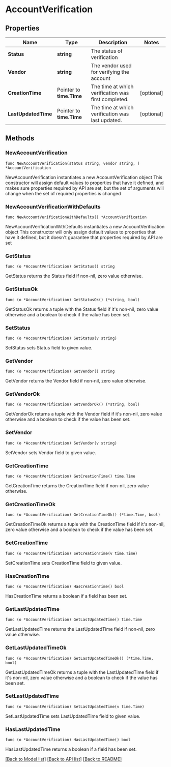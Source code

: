 # AccountVerification

## Properties

Name | Type | Description | Notes
------------ | ------------- | ------------- | -------------
**Status** | **string** | The status of verification | 
**Vendor** | **string** | The vendor used for verifying the account | 
**CreationTime** | Pointer to **time.Time** | The time at which verification was first completed. | [optional] 
**LastUpdatedTime** | Pointer to **time.Time** | The time at which verification was last updated. | [optional] 

## Methods

### NewAccountVerification

`func NewAccountVerification(status string, vendor string, ) *AccountVerification`

NewAccountVerification instantiates a new AccountVerification object
This constructor will assign default values to properties that have it defined,
and makes sure properties required by API are set, but the set of arguments
will change when the set of required properties is changed

### NewAccountVerificationWithDefaults

`func NewAccountVerificationWithDefaults() *AccountVerification`

NewAccountVerificationWithDefaults instantiates a new AccountVerification object
This constructor will only assign default values to properties that have it defined,
but it doesn't guarantee that properties required by API are set

### GetStatus

`func (o *AccountVerification) GetStatus() string`

GetStatus returns the Status field if non-nil, zero value otherwise.

### GetStatusOk

`func (o *AccountVerification) GetStatusOk() (*string, bool)`

GetStatusOk returns a tuple with the Status field if it's non-nil, zero value otherwise
and a boolean to check if the value has been set.

### SetStatus

`func (o *AccountVerification) SetStatus(v string)`

SetStatus sets Status field to given value.


### GetVendor

`func (o *AccountVerification) GetVendor() string`

GetVendor returns the Vendor field if non-nil, zero value otherwise.

### GetVendorOk

`func (o *AccountVerification) GetVendorOk() (*string, bool)`

GetVendorOk returns a tuple with the Vendor field if it's non-nil, zero value otherwise
and a boolean to check if the value has been set.

### SetVendor

`func (o *AccountVerification) SetVendor(v string)`

SetVendor sets Vendor field to given value.


### GetCreationTime

`func (o *AccountVerification) GetCreationTime() time.Time`

GetCreationTime returns the CreationTime field if non-nil, zero value otherwise.

### GetCreationTimeOk

`func (o *AccountVerification) GetCreationTimeOk() (*time.Time, bool)`

GetCreationTimeOk returns a tuple with the CreationTime field if it's non-nil, zero value otherwise
and a boolean to check if the value has been set.

### SetCreationTime

`func (o *AccountVerification) SetCreationTime(v time.Time)`

SetCreationTime sets CreationTime field to given value.

### HasCreationTime

`func (o *AccountVerification) HasCreationTime() bool`

HasCreationTime returns a boolean if a field has been set.

### GetLastUpdatedTime

`func (o *AccountVerification) GetLastUpdatedTime() time.Time`

GetLastUpdatedTime returns the LastUpdatedTime field if non-nil, zero value otherwise.

### GetLastUpdatedTimeOk

`func (o *AccountVerification) GetLastUpdatedTimeOk() (*time.Time, bool)`

GetLastUpdatedTimeOk returns a tuple with the LastUpdatedTime field if it's non-nil, zero value otherwise
and a boolean to check if the value has been set.

### SetLastUpdatedTime

`func (o *AccountVerification) SetLastUpdatedTime(v time.Time)`

SetLastUpdatedTime sets LastUpdatedTime field to given value.

### HasLastUpdatedTime

`func (o *AccountVerification) HasLastUpdatedTime() bool`

HasLastUpdatedTime returns a boolean if a field has been set.


[[Back to Model list]](../README.md#documentation-for-models) [[Back to API list]](../README.md#documentation-for-api-endpoints) [[Back to README]](../README.md)


